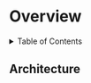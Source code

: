 # Overview

<details>
<summary>Table of Contents</summary>

<!-- run with: npx markdown-toc --no-first-h1 --no-stripHeadingTags -i file.md -->
<!-- toc -->

<!-- tocstop -->

</details>

## Architecture
